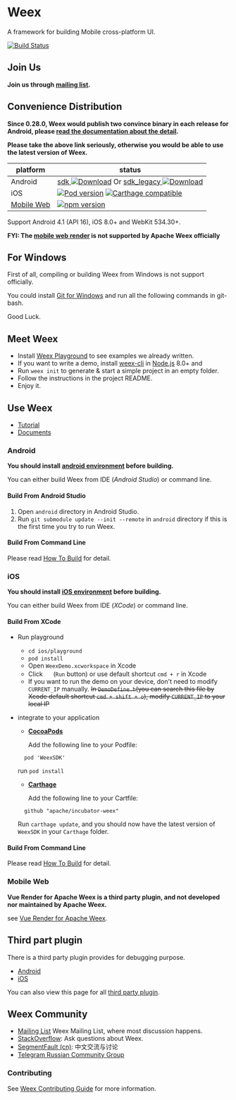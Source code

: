 # Weex

A framework for building Mobile cross-platform UI.

[![Build Status](https://travis-ci.org/apache/incubator-weex.svg?branch=master)](https://travis-ci.org/apache/incubator-weex/)

## Join Us
**Join us through [mailing list](https://weex.apache.org/guide/contribute/how-to-contribute.html#mailing-list).**

## Convenience Distribution 
**Since 0.28.0, Weex would publish two convince binary in each release for Android, please [read the documentation about the detail](major_change.html).**

**Please take the above link seriously, otherwise you would be able to use the latest version of Weex.**

| platform | status |
| -------- | ------ |
| Android | [sdk ![Download](https://api.bintray.com/packages/weex/Android/sdk/images/download.svg)](https://bintray.com/weex/Android/sdk/_latestVersion) Or [sdk_legacy ![Download](https://api.bintray.com/packages/weex/Android/sdk_legacy/images/download.svg)](https://bintray.com/weex/Android/sdk_legacy/_latestVersion) |
| iOS | [![Pod version](https://badge.fury.io/co/WeexSDK.svg)](https://cocoapods.org/pods/WeexSDK) [![Carthage compatible](https://img.shields.io/badge/Carthage-compatible-4BC51D.svg?style=flat)](https://github.com/Carthage/Carthage) |
| [Mobile Web](https://github.com/weexteam/vue-render-for-apache-weex) | [![npm version](https://badge.fury.io/js/weex-vue-render.svg)](https://www.npmjs.com/package/weex-vue-render) |

Support Android 4.1 (API 16), iOS 8.0+ and WebKit 534.30+.

**FYI: The [mobile web render](https://github.com/weexteam/vue-render-for-apache-weex) is not supported by Apache Weex officially**

## For Windows
First of all, compiling or building Weex from Windows is not support officially.

You could install [Git for Windows](https://git-scm.com/download/win) and run all the following commands in git-bash.

Good Luck.

## Meet Weex

* Install [Weex Playground](https://weex.apache.org/tools/playground.html) to see examples we already written.
* If you want to write a demo, install [weex-cli](https://www.npmjs.com/package/weex-toolkit) in [Node.js](http://nodejs.org/) 8.0+ and
* Run `weex init` to generate & start a simple project in an empty folder.
* Follow the instructions in the project README.
* Enjoy it.

## Use Weex

* [Tutorial](http://weex.apache.org/guide/)
* [Documents](http://weex.apache.org/references)

### Android
**You should install [android environment](./HOW-TO-BUILD.md#android) before building.**

You can either build Weex from IDE (*Android Studio*) or command line.

#### Build From Android Studio
1. Open `android` directory in Android Studio.
2. Run `git submodule update --init --remote` in `android` directory if this is the first time you try to run Weex.

#### Build From Command Line
Please read [How To Build](./HOW-TO-BUILD.md) for detail.

### iOS
**You should install [iOS environment](./HOW-TO-BUILD.md#ios) before building.**

You can either build Weex from IDE (*XCode*) or command line.

#### Build From XCode
* Run playground
  * `cd ios/playground`
  * `pod install`
  * Open `WeexDemo.xcworkspace` in Xcode
  * Click <img src="http://img1.tbcdn.cn/L1/461/1/5470b677a2f2eaaecf412cc55eeae062dbc275f9" height="16" > (`Run` button) or use default shortcut `cmd + r` in Xcode
  * If you want to run the demo on your device, don't need to modify `CURRENT_IP` manually. ~~In `DemoDefine.h`(you can search this file by Xcode default shortcut `cmd + shift + o`), modify `CURRENT_IP` to your local IP~~
* integrate to your application

  - **[CocoaPods](https://cocoapods.org)**

     Add the following line to your Podfile:
   ```
     pod 'WeexSDK'
   ```
    run `pod install`

  - **[Carthage](https://github.com/carthage/carthage)**

    Add the following line to your Cartfile:
   ```
     github "apache/incubator-weex"
   ```
   Run `carthage update`, and you should now have the latest version of   `WeexSDK` in your `Carthage` folder.

#### Build From Command Line
Please read [How To Build](./HOW-TO-BUILD.md) for detail.

### Mobile Web
**Vue Render for Apache Weex is a third party plugin, and not developed nor maintained by Apache Weex.**

see [Vue Render for Apache Weex](https://github.com/weexteam/vue-render-for-apache-weex).

## Third part plugin
There is a third party plugin provides for debugging purpose.
* [Android](https://weex.apache.org/guide/debug/integrate-devtool-to-android.html)
* [iOS](https://weex.apache.org/guide/debug/integrate-devtool-to-ios.html)

You can also view this page for all [third party plugin](https://weex.apache.org/tools).

## Weex Community
* [Mailing List](https://weex.apache.org/guide/contribute/how-to-contribute.html#mailing-list) Weex Mailing List, where most discussion happens.
* [StackOverflow](http://stackoverflow.com/questions/tagged/weex): Ask questions about Weex.
* [SegmentFault (cn)](https://segmentfault.com/t/weex): 中文交流与讨论
* [Telegram Russian Community Group](https://telegram.me/weex_ru)

### Contributing

See [Weex Contributing Guide](./CONTRIBUTING.md) for more information.
